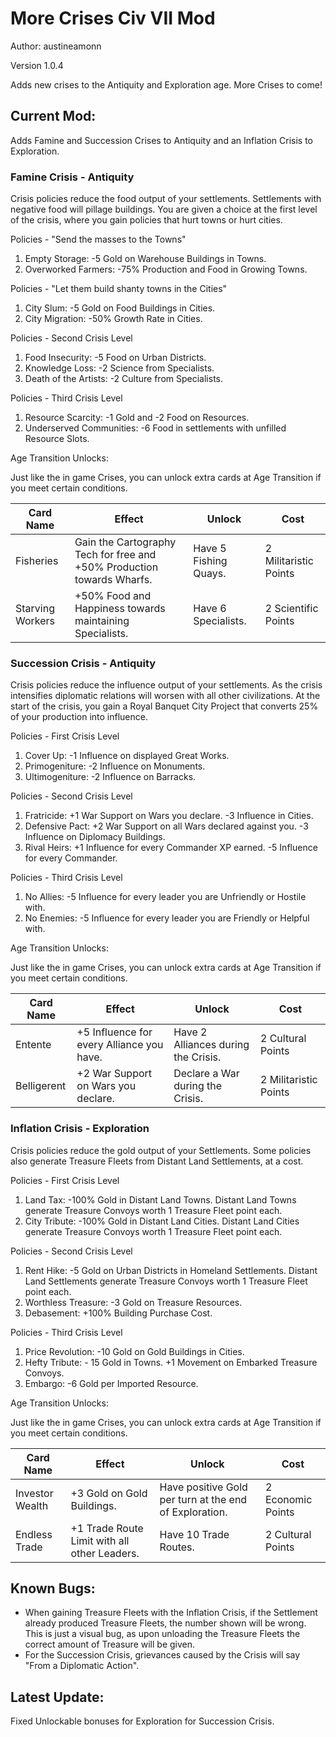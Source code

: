 # More Crises Civ VII Mod

Author: austineamonn

Version 1.0.4

Adds new crises to the Antiquity and Exploration age. More Crises to come!

## Current Mod:

Adds Famine and Succession Crises to Antiquity and an Inflation Crisis to Exploration.

### Famine Crisis - Antiquity

Crisis policies reduce the food output of your settlements. Settlements with negative food will pillage buildings. You are given a choice at the first level of the crisis, where you gain policies that hurt towns or hurt cities.

Policies - "Send the masses to the Towns"

<ol>
    <li>Empty Storage: -5 Gold on Warehouse Buildings in Towns.</li>
    <li>Overworked Farmers: -75% Production and Food in Growing Towns.</li>
</ol>

Policies - "Let them build shanty towns in the Cities"

<ol>
    <li>City Slum: -5 Gold on Food Buildings in Cities.</li>
    <li>City Migration: -50% Growth Rate in Cities.</li>
</ol>

Policies - Second Crisis Level

<ol>
    <li>Food Insecurity: -5 Food on Urban Districts.</li>
    <li>Knowledge Loss: -2 Science from Specialists.</li>
    <li>Death of the Artists: -2 Culture from Specialists.</li>
</ol>

Policies - Third Crisis Level

<ol>
    <li>Resource Scarcity: -1 Gold and -2 Food on Resources.</li>
    <li>Underserved Communities: -6 Food in settlements with unfilled Resource Slots.</li>
</ol>

Age Transition Unlocks:

Just like the in game Crises, you can unlock extra cards at Age Transition if you meet certain conditions.

<table>
    <thead>
        <tr>
            <th>Card Name</th>
            <th>Effect</th>
            <th>Unlock</th>
            <th>Cost</th>
        </tr>
    </thead>
    <tbody>
        <tr>
            <td>Fisheries</td>
            <td>Gain the Cartography Tech for free and +50% Production towards Wharfs.</td>
            <td>Have 5 Fishing Quays.</td>
            <td>2 Militaristic Points</td>
        </tr>
        <tr>
            <td>Starving Workers</td>
            <td>+50% Food and Happiness towards maintaining Specialists.</td>
            <td>Have 6 Specialists.</td>
            <td>2 Scientific Points</td>
        </tr>
    </tbody>
</table>

### Succession Crisis - Antiquity

Crisis policies reduce the influence output of your settlements. As the crisis intensifies diplomatic relations will worsen with all other civilizations. At the start of the crisis, you gain a Royal Banquet City Project that converts 25% of your production into influence.

Policies - First Crisis Level

<ol>
    <li>Cover Up: -1 Influence on displayed Great Works.</li>
    <li>Primogeniture: -2 Influence on Monuments.</li>
    <li>Ultimogeniture: -2 Influence on Barracks.</li>
</ol>

Policies - Second Crisis Level

<ol>
    <li>Fratricide: +1 War Support on Wars you declare. -3 Influence in Cities.</li>
    <li>Defensive Pact: +2 War Support on all Wars declared against you. -3 Influence on Diplomacy Buildings.</li>
    <li>Rival Heirs: +1 Influence for every Commander XP earned. -5 Influence for every Commander.</li>
</ol>

Policies - Third Crisis Level

<ol>
    <li>No Allies: -5 Influence for every leader you are Unfriendly or Hostile with.</li>
    <li>No Enemies: -5 Influence for every leader you are Friendly or Helpful with.</li>
</ol>

Age Transition Unlocks:

Just like the in game Crises, you can unlock extra cards at Age Transition if you meet certain conditions.

<table>
    <thead>
        <tr>
            <th>Card Name</th>
            <th>Effect</th>
            <th>Unlock</th>
            <th>Cost</th>
        </tr>
    </thead>
    <tbody>
        <tr>
            <td>Entente</td>
            <td>+5 Influence for every Alliance you have.</td>
            <td>Have 2 Alliances during the Crisis.</td>
            <td>2 Cultural Points</td>
        </tr>
        <tr>
            <td>Belligerent</td>
            <td>+2 War Support on Wars you declare.</td>
            <td>Declare a War during the Crisis.</td>
            <td>2 Militaristic Points</td>
        </tr>
    </tbody>
</table>

### Inflation Crisis - Exploration

Crisis policies reduce the gold output of your Settlements. Some policies also generate Treasure Fleets from Distant Land Settlements, at a cost.

Policies - First Crisis Level

<ol>
    <li>Land Tax: -100% Gold in Distant Land Towns. Distant Land Towns generate Treasure Convoys worth 1 Treasure Fleet point each.</li>
    <li>City Tribute: -100% Gold in Distant Land Cities. Distant Land Cities generate Treasure Convoys worth 1 Treasure Fleet point each.</li>
</ol>

Policies - Second Crisis Level

<ol>
    <li>Rent Hike: -5 Gold on Urban Districts in Homeland Settlements. Distant Land Settlements generate Treasure Convoys worth 1 Treasure Fleet point each.</li>
    <li>Worthless Treasure: -3 Gold on Treasure Resources.</li>
    <li>Debasement: +100% Building Purchase Cost.</li>
</ol>

Policies - Third Crisis Level

<ol>
    <li>Price Revolution: -10 Gold on Gold Buildings in Cities.</li>
    <li>Hefty Tribute: - 15 Gold in Towns. +1 Movement on Embarked Treasure Convoys.</li>
    <li>Embargo: -6 Gold per Imported Resource.</li>
</ol>

Age Transition Unlocks:

Just like the in game Crises, you can unlock extra cards at Age Transition if you meet certain conditions.

<table>
    <thead>
        <tr>
            <th>Card Name</th>
            <th>Effect</th>
            <th>Unlock</th>
            <th>Cost</th>
        </tr>
    </thead>
    <tbody>
        <tr>
            <td>Investor Wealth</td>
            <td>+3 Gold on Gold Buildings.</td>
            <td>Have positive Gold per turn at the end of Exploration.</td>
            <td>2 Economic Points</td>
        </tr>
        <tr>
            <td>Endless Trade</td>
            <td>+1 Trade Route Limit with all other Leaders.</td>
            <td>Have 10 Trade Routes.</td>
            <td>2 Cultural Points</td>
        </tr>
    </tbody>
</table>

## Known Bugs:

<ul>
    <li>When gaining Treasure Fleets with the Inflation Crisis, if the Settlement already produced Treasure Fleets, the number shown will be wrong. This is just a visual bug, as upon unloading the Treasure Fleets the correct amount of Treasure will be given.</li>
    <li>For the Succession Crisis, grievances caused by the Crisis will say "From a Diplomatic Action".</li>
</ul>

## Latest Update:

Fixed Unlockable bonuses for Exploration for Succession Crisis.